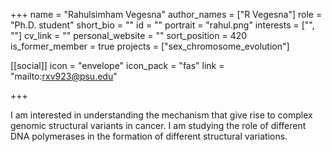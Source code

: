 +++
name = "Rahulsimham Vegesna"
author_names = ["R Vegesna"]
role = "Ph.D. student"
short_bio = ""
id = ""
portrait = "rahul.png"
interests = ["", ""]
cv_link = ""
personal_website = ""
sort_position = 420
is_former_member = true
projects = ["sex_chromosome_evolution"]

[[social]]
    icon = "envelope"
    icon_pack = "fas"
    link = "mailto:rxv923@psu.edu"

+++

I am interested in understanding the mechanism that give rise to
complex genomic structural variants in cancer.  I am studying the
role of different DNA polymerases in the formation of different
structural variations.
